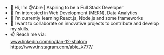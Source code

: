 - 👋 Hi, I’m @Abie | Aspiring to be a Full Stack Developer 
- 👀 I’m interested in Web Development (MERN), Data Analytics 
- 🌱 I’m currently learning React.js, Node.js and some frameworks 
- 💞️ I want to collaborate on innovative projects to contribute and develop my skills.
- 📫 Reach me via: <br>
  www.linkedin.com/in/dan-12-shalom <br>
  https://www.instagram.com/abie_k777/


<!---
Abie2023/Abie2023 is a ✨ unique ✨ repository because its `README.md` (this file) appears on your GitHub profile.
You can click the Preview link to take a look at your changes.
--->
